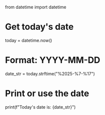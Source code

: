 from datetime import datetime

# Get today's date
today = datetime.now()

# Format: YYYY-MM-DD
date_str = today.strftime("%2025-%7-%17")

# Print or use the date
print(f"Today's date is: {date_str}")